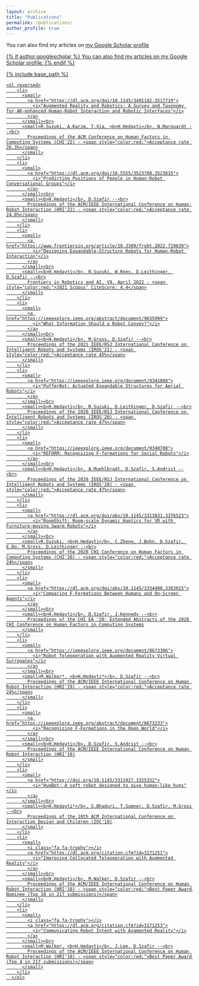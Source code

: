 ```yaml
---
layout: archive
title: "Publications"
permalink: /publications/
author_profile: true
---
```


You can also find my articles on <u><a href="{{author.googlescholar}}">my Google Scholar profile


{% if author.googlescholar %}
  You can also find my articles on <u><a href="{{author.googlescholar}}">my Google Scholar profile</a>.</u>
{% endif %}

{% include base_path %}




    <ol reversed>
        <li>
          <small>
            <a href="https://dl.acm.org/doi/10.1145/3491102.3517719">
              <i>"Augmented Reality and Robotics: A Survey and Taxonomy for AR-enhanced Human-Robot Interaction and Robotic Interfaces"</i>
            </a>
          </small><br>
          <small>R.Suzuki, A.Karim, T.Xia, <b>H.Hedayti</b>, N.Marquardt --<br>
            Proceedings of the ACM Conference on Human Factors in Computing Systems (CHI'22) - <span style="color:red;">Acceptance rate 26.3%</span>
          </small>
        </li>
        <li>
          <small>
            <a href="https://dl.acm.org/doi/10.5555/3523760.3523815">
              <i>"Predicting Positions of People in Human-Robot Conversational Groups"</i>
            </a>
          </small><br>
          <small><b>H.Hedayti</b>, D.Szafir --<br>
            Proceedings of the ACM/IEEE International Conference on Human-Robot Interaction (HRI'22) - <span style="color:red;">Acceptance rate 24.8%</span>
          </small>
        </li>
        <li>
          <small>
            <a href="https://www.frontiersin.org/article/10.3389/frobt.2022.719639">
              <i>"Designing Expandable-Structure Robots for Human-Robot Interaction"</i>
            </a>
          </small><br>
          <small><b>H.Hedayti</b>, R.Suzuki, W.Rees, D.Leithinger, D.Szafir --<br>
            Frontiers in Robotics and AI, V9, April 2022 - <span style="color:red;">2021 Scopus’ CiteScore: 4.4</span>
          </small>
        </li>
        <li>
          <small>
            <a href="https://ieeexplore.ieee.org/abstract/document/9635999">
              <i>"What Information Should a Robot Convey?"</i>
            </a>
          </small><br>
          <small><b>H.Hedayti</b>, M.Gross, D.Szafir --<br>
            Proceedings of the 2021 IEEE/RSJ International Conference on Intelligent Robots and Systems (IROS'21) - <span style="color:red;">Acceptance rate 45%</span>
          </small>
        </li>
        <li>
          <small>
            <a href="https://ieeexplore.ieee.org/document/9341088">
              <i>"PufferBot: Actuated Expandable Structures for Aerial Robots"</i>
            </a>
          </small><br>
          <small><b>H.Hedayti</b>, R.Suzuki, D.Leithinger, D.Szafir --<br>
            Proceedings of the 2020 IEEE/RSJ International Conference on Intelligent Robots and Systems (IROS'20) - <span style="color:red;">Acceptance rate 47%</span>
          </small>
        </li>
        <li>
          <small>
            <a href="https://ieeexplore.ieee.org/document/9340708">
              <i>"REFORM: Recognizing F-formations for Social Robots"</i>
            </a>
          </small><br>
          <small><b>H.Hedayti</b>, A.Muehlbradt, D.Szafir, S.Andrist --<br>
            Proceedings of the 2020 IEEE/RSJ International Conference on Intelligent Robots and Systems (IROS'20) - <span style="color:red;">Acceptance rate 47%</span>
          </small>
        </li>
        <li>
          <small>
            <a href="https://dl.acm.org/doi/abs/10.1145/3313831.3376523">
              <i>"RoomShift: Room-scale Dynamic Haptics for VR with Furniture-moving Swarm Robots"</i>
            </a>
          </small><br>
          <small>R.Suzuki, <b>H.Hedayti</b>, C.Zheng, J.Bohn, D.Szafir, E.Do, M.Gross, D.Leithinger --<br>
            Proceedings of the 2020 CHI Conference on Human Factors in Computing Systems (CHI'20) - <span style="color:red;">Acceptance rate 24%</span>
          </small>
        </li>
        <li>
          <small>
            <a href="https://dl.acm.org/doi/abs/10.1145/3334480.3383015">
              <i>"Comparing F-Formations Between Humans and On-Screen Agents"</i>
            </a>
          </small><br>
          <small><b>H.Hedayti</b>, D.Szafir, J.Kennedy --<br>
            Proceedings of the CHI EA '20: Extended Abstracts of the 2020 CHI Conference on Human Factors in Computing Systems
          </small>
        </li>
        <li>
          <small>
            <a href="https://ieeexplore.ieee.org/document/8673306">
              <i>"Robot Teleoperation with Augmented Reality Virtual Surrogates"</i>
            </a>
          </small><br>
          <small>M.Walker*, <b>H.Hedayti*</b>, D.Szafir --<br>
            Proceedings of the ACM/IEEE International Conference on Human Robot Interaction (HRI'19) - <span style="color:red;">Acceptance rate 24%</span>
          </small>
        </li>
        <li>
          <small>
            <a href="https://ieeexplore.ieee.org/abstract/document/8673233">
              <i>"Recognizing F-Formations in the Open World"</i>
            </a>
          </small><br>
          <small><b>H.Hedayti</b>, D.Szafir, S.Andrist --<br>
            Proceedings of the ACM/IEEE International Conference on Human Robot Interaction (HRI'19)
          </small>
        </li>
        <li>
          <small>
            <a href="https://doi.org/10.1145/3311927.3325332">
              <i>"HugBot: A soft robot designed to give human-like hugs"</i>
            </a>
          </small><br>
          <small><b>H.Hedayti*</b>, S.Bhaduri, T,Sumner, D.Szafir, M.Gross --<br>
            Proceedings of the 18th ACM International Conference on Interaction Design and Children (IDC'19)
          </small>
        </li>
        <li>
          <small>
            <i class="fa fa-trophy"></i>
            <a href="https://dl.acm.org/citation.cfm?id=3171251">
              <i>"Improving Collocated Teleoperation with Augmented Reality"</i>
            </a>
          </small><br>
          <small><b>H.Hedayti</b>, M.Walker, D.Szafir --<br>
            Proceedings of the ACM/IEEE International Conference on Human Robot Interaction (HRI'18) - <span style="color:red;">Best Paper Award Nominee (Top 10 in 217 submissions)</span>
          </small>
        </li>
        <li>
          <small>
            <i class="fa fa-trophy"></i>
            <a href="https://dl.acm.org/citation.cfm?id=3171253">
              <i>"Communicating Robot Intent with Augmented Reality"</i>
            </a>
          </small><br>
          <small>M.Walker, <b>H.Hedayti</b>, J.Lee, D.Szafir --<br>
            Proceedings of the ACM/IEEE International Conference on Human Robot Interaction (HRI'18) - <span style="color:red;">Best Paper Award (Top 4 in 217 submissions)</span>
          </small>
        </li>
      </ol>
